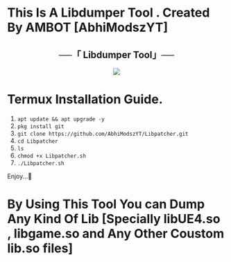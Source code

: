 # This Is A Libdumper Tool . Created By AMBOT [AbhiModszYT]

<h2 align="center">
    ──「 Libdumper Tool」──
</h2>

<p align="center">
  <img src="https://envs.sh/ZCq.png">
</p>

# Termux Installation Guide.
1. `apt update && apt upgrade -y`
2. `pkg install git`
3. `git clone https://github.com/AbhiModszYT/Libpatcher.git`
4. `cd Libpatcher`
5. `ls`
6. `chmod +x Libpatcher.sh`
7. `./Libpatcher.sh`

Enjoy...🙂


# By Using This Tool You can Dump Any Kind Of Lib [Specially libUE4.so , libgame.so and Any Other Coustom lib.so files]
